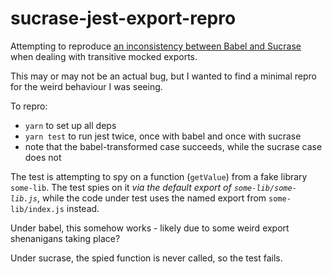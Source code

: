# sucrase-jest-export-repro

Attempting to reproduce [an inconsistency between Babel and Sucrase](https://github.com/alangpierce/sucrase/issues/715) when dealing with transitive mocked exports.

This may or may not be an actual bug, but I wanted to find a minimal repro for the weird behaviour I was seeing.

To repro:

* `yarn` to set up all deps
* `yarn test` to run jest twice, once with babel and once with sucrase
* note that the babel-transformed case succeeds, while the sucrase case does not

The test is attempting to spy on a function (`getValue`) from a fake library `some-lib`. The test spies on it _via the default export of `some-lib/some-lib.js`_, while the code under test uses the named export from `some-lib/index.js` instead.

Under babel, this somehow works - likely due to some weird export shenanigans taking place?

Under sucrase, the spied function is never called, so the test fails.
